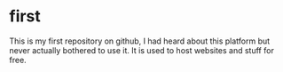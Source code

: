 # first
This is my first repository on github, I had heard about this platform but never actually bothered to use it. It is used to host websites and stuff for free. 
